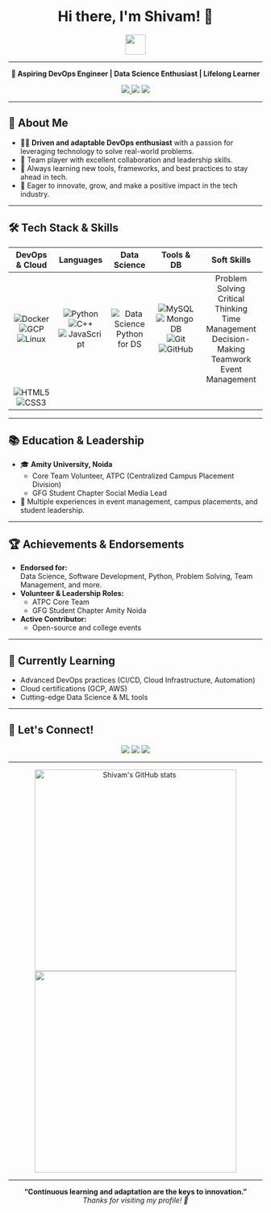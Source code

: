 <!-- Profile README for Shivam8286 -->

<h1 align="center">Hi there, I'm Shivam! 👋</h1>
<p align="center">
  <img src="https://media.giphy.com/media/hvRJCLFzcasrR4ia7z/giphy.gif" width="40px">
</p>

---

<p align="center">
  <b>🚀 Aspiring DevOps Engineer | Data Science Enthusiast | Lifelong Learner</b>
</p>

<p align="center">
  <a href="https://github.com/Shivam8286">
    <img src="https://img.shields.io/github/followers/Shivam8286?label=GitHub&style=social" />
  </a>
  <!-- Add real links below -->
  <a href="#"><img src="https://img.shields.io/badge/LinkedIn-blue?logo=linkedin&logoColor=white" /></a>
  <a href="#"><img src="https://img.shields.io/badge/Email-contact?logo=gmail&logoColor=white" /></a>
</p>

---

## 🌟 About Me

- 🧑‍💻 **Driven and adaptable DevOps enthusiast** with a passion for leveraging technology to solve real-world problems.
- 🤝 Team player with excellent collaboration and leadership skills.
- 🌱 Always learning new tools, frameworks, and best practices to stay ahead in tech.
- 🚀 Eager to innovate, grow, and make a positive impact in the tech industry.

---

## 🛠️ Tech Stack & Skills

<div align="center">

| DevOps & Cloud        | Languages         | Data Science   | Tools & DB       | Soft Skills             |
|:---------------------:|:----------------:|:--------------:|:----------------:|:-----------------------:|
| ![Docker](https://img.shields.io/badge/-Docker-2496ED?logo=docker&logoColor=white) <br> ![GCP](https://img.shields.io/badge/-GCP-4285F4?logo=googlecloud&logoColor=white) <br> ![Linux](https://img.shields.io/badge/-Linux-333?logo=linux&logoColor=white) | ![Python](https://img.shields.io/badge/-Python-3776AB?logo=python&logoColor=white) <br> ![C++](https://img.shields.io/badge/-C++-00599C?logo=c%2B%2B&logoColor=white) <br> ![JavaScript](https://img.shields.io/badge/-JavaScript-F7DF1E?logo=javascript&logoColor=black) | ![Data Science](https://img.shields.io/badge/-Data%20Science-4B8BBE?logo=python&logoColor=white) <br> Python for DS | ![MySQL](https://img.shields.io/badge/-MySQL-4479A1?logo=mysql&logoColor=white) <br> ![MongoDB](https://img.shields.io/badge/-MongoDB-47A248?logo=mongodb&logoColor=white) <br> ![Git](https://img.shields.io/badge/-Git-F05032?logo=git&logoColor=white) <br> ![GitHub](https://img.shields.io/badge/-GitHub-181717?logo=github&logoColor=white) | Problem Solving <br> Critical Thinking <br> Time Management <br> Decision-Making <br> Teamwork <br> Event Management |
| ![HTML5](https://img.shields.io/badge/-HTML5-E34F26?logo=html5&logoColor=white) <br> ![CSS3](https://img.shields.io/badge/-CSS3-1572B6?logo=css3&logoColor=white) |  |  |  |  |

</div>

---

## 📚 Education & Leadership

- 🎓 **Amity University, Noida**  
  - Core Team Volunteer, ATPC (Centralized Campus Placement Division)
  - GFG Student Chapter Social Media Lead
- 🏅 Multiple experiences in event management, campus placements, and student leadership.

---

## 🏆 Achievements & Endorsements

- **Endorsed for:**  
  Data Science, Software Development, Python, Problem Solving, Team Management, and more.
- **Volunteer & Leadership Roles:**  
  - ATPC Core Team
  - GFG Student Chapter Amity Noida  
- **Active Contributor:**  
  - Open-source and college events

---

## 🌱 Currently Learning

- Advanced DevOps practices (CI/CD, Cloud Infrastructure, Automation)
- Cloud certifications (GCP, AWS)
- Cutting-edge Data Science & ML tools

---

## 💬 Let's Connect!

<p align="center">
  <a href="https://github.com/Shivam8286"><img src="https://img.shields.io/badge/GitHub-Shivam8286-181717?style=for-the-badge&logo=github"></a>
  <!-- Add your LinkedIn and Email here -->
  <a href="#"><img src="https://img.shields.io/badge/LinkedIn-Connect-blue?style=for-the-badge&logo=linkedin"></a>
  <a href="#"><img src="https://img.shields.io/badge/Email-Send-yellow?style=for-the-badge&logo=gmail"></a>
</p>

---

<p align="center">
  <img src="https://github-readme-stats.vercel.app/api?username=Shivam8286&show_icons=true&theme=radical" alt="Shivam's GitHub stats" width="400"/>
  <br>
  <img src="https://github-readme-streak-stats.herokuapp.com/?user=Shivam8286&theme=radical" width="400"/>
</p>

---

<p align="center">
  <b>“Continuous learning and adaptation are the keys to innovation.”</b> <br>
  <i>Thanks for visiting my profile! 🚀</i>
</p>

